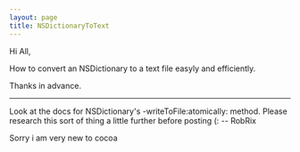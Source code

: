 ```yaml
---
layout: page
title: NSDictionaryToText
---
```


Hi All,

How to convert an NSDictionary to a text file easyly and efficiently.

Thanks in advance.

----
Look at the docs for NSDictionary's -writeToFile:atomically: method. Please research this sort of thing a little further before posting (: -- RobRix

Sorry i am very new to cocoa

